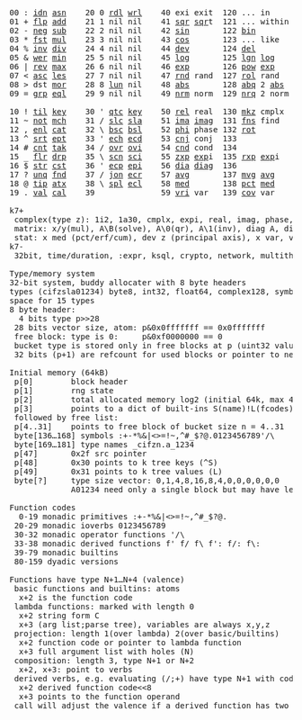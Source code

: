 <pre>
00 : <a href="../../blob/master/k.go#L722">idn</a> <a href="../../blob/master/k.go#L3892">asn</a>    20 0 <a href="../../blob/master/k.go#L3544">rdl</a> <a href="../../blob/master/k.go#L3548">wrl</a>    40 exi exit  120 ... in       60 <a href="../../blob/master/k.go#L4194">prm</a>  140
01 + <a href="../../blob/master/k.go#L723">flp</a> <a href="../../blob/master/k.go#L1893">add</a>    21 1 nil nil    41 <a href="../../blob/master/k.go#L1699">sqr</a> <a href="../../blob/master/k.go#L1699">sqr</a>t  121 ... within   61      141
02 - <a href="../../blob/master/k.go#L762">neg</a> <a href="../../blob/master/k.go#L1894">sub</a>    22 2 nil nil    42 <a href="../../blob/master/k.go#L1702">sin</a>       122 <a href="../../blob/master/k.go#L3768">bin</a>          62      142
03 * <a href="../../blob/master/k.go#L765">fst</a> <a href="../../blob/master/k.go#L1895">mul</a>    23 3 nil nil    43 <a href="../../blob/master/k.go#L1705">cos</a>       123 ... like     63      143
04 % <a href="../../blob/master/k.go#L803">inv</a> <a href="../../blob/master/k.go#L1896">div</a>    24 4 nil nil    44 <a href="../../blob/master/k.go#L4791">dev</a>       124 <a href="../../blob/master/k.go#L4161">del</a>          64      144
05 & <a href="../../blob/master/k.go#L806">wer</a> <a href="../../blob/master/k.go#L1897">min</a>    25 5 nil nil    45 <a href="../../blob/master/k.go#L1723">log</a>       125 <a href="../../blob/master/k.go#L1902">lgn</a> <a href="../../blob/master/k.go#L1723">log</a>      65      145
06 | <a href="../../blob/master/k.go#L830">rev</a> <a href="../../blob/master/k.go#L1898">max</a>    26 6 nil nil    46 <a href="../../blob/master/k.go#L1726">exp</a>       126 <a href="../../blob/master/k.go#L1905">pow</a> <a href="../../blob/master/k.go#L1726">exp</a>      66      146
07 < <a href="../../blob/master/k.go#L861">asc</a> <a href="../../blob/master/k.go#L1899">les</a>    27 7 nil nil    47 <a href="../../blob/master/k.go#L4280">rnd</a> rand  127 <a href="../../blob/master/k.go#L4231">rol</a> rand     67      147
08 > dst <a href="../../blob/master/k.go#L1900">mor</a>    28 8 <a href="../../blob/master/k.go#L3554">lun</a> nil    48 <a href="../../blob/master/k.go#L1708">abs</a>       128 <a href="../../blob/master/k.go#L1716">abq</a> 2 <a href="../../blob/master/k.go#L1708">abs</a>    68      148
09 = <a href="../../blob/master/k.go#L879">grp</a> <a href="../../blob/master/k.go#L1901">eql</a>    29 9 nil nil    49 <a href="../../blob/master/k.go#L4368">nrm</a> norm  129 <a href="../../blob/master/k.go#L4369">nrq</a> 2 norm   69      149
                                                                          
10 ! <a href="../../blob/master/k.go#L908">til</a> <a href="../../blob/master/k.go#L1946">key</a>    30 ' <a href="../../blob/master/k.go#L3107">qtc</a> <a href="../../blob/master/k.go#L1946">key</a>    50 <a href="../../blob/master/k.go#L1729">rel</a> real  130 <a href="../../blob/master/k.go#L4714">mkz</a> cmplx    70      150
11 ~ <a href="../../blob/master/k.go#L969">not</a> <a href="../../blob/master/k.go#L1980">mch</a>    31 / <a href="../../blob/master/k.go#L3108">slc</a> <a href="../../blob/master/k.go#L3105">sla</a>    51 <a href="../../blob/master/k.go#L1730">ima</a> <a href="../../blob/master/k.go#L1730">ima</a>g  131 <a href="../../blob/master/k.go#L2464">fns</a> find     71      151
12 , <a href="../../blob/master/k.go#L988">enl</a> <a href="../../blob/master/k.go#L2025">cat</a>    32 \ <a href="../../blob/master/k.go#L3109">bsc</a> <a href="../../blob/master/k.go#L3106">bsl</a>    52 <a href="../../blob/master/k.go#L1731">phi</a> phase 132 <a href="../../blob/master/k.go#L2229">rot</a>          72      152
13 ^ <a href="../../blob/master/k.go#L1006">srt</a> <a href="../../blob/master/k.go#L2136">ept</a>    33 ' <a href="../../blob/master/k.go#L3116">ech</a> <a href="../../blob/master/k.go#L3142">ecd</a>    53 <a href="../../blob/master/k.go#L1759">cnj</a> conj  133              73      153
14 # <a href="../../blob/master/k.go#L1007">cnt</a> <a href="../../blob/master/k.go#L2162">tak</a>    34 / <a href="../../blob/master/k.go#L3256">ovr</a> <a href="../../blob/master/k.go#L3394">ovi</a>    54 <a href="../../blob/master/k.go#L4548">cnd</a> cond  134              74      154
15 _ <a href="../../blob/master/k.go#L1015">flr</a> <a href="../../blob/master/k.go#L2230">drp</a>    35 \ <a href="../../blob/master/k.go#L3315">scn</a> <a href="../../blob/master/k.go#L3427">sci</a>    55 <a href="../../blob/master/k.go#L1817">zxp</a> <a href="../../blob/master/k.go#L1726">exp</a>i  135 <a href="../../blob/master/k.go#L1780">rxp</a> <a href="../../blob/master/k.go#L1726">exp</a>i     75      155
16 $ <a href="../../blob/master/k.go#L1024">str</a> <a href="../../blob/master/k.go#L2334">cst</a>    36 ' <a href="../../blob/master/k.go#L3162">ecp</a> <a href="../../blob/master/k.go#L3208">epi</a>    56 <a href="../../blob/master/k.go#L944">dia</a> <a href="../../blob/master/k.go#L944">dia</a>g  136              76      156
17 ? <a href="../../blob/master/k.go#L1090">unq</a> <a href="../../blob/master/k.go#L2429">fnd</a>    37 / <a href="../../blob/master/k.go#L3677">jon</a> <a href="../../blob/master/k.go#L3228">ecr</a>    57 <a href="../../blob/master/k.go#L4886">avg</a>       137 <a href="../../blob/master/k.go#L4917">mvg</a> <a href="../../blob/master/k.go#L4886">avg</a>      77      157
18 @ <a href="../../blob/master/k.go#L1122">tip</a> <a href="../../blob/master/k.go#L2496">atx</a>    38 \ <a href="../../blob/master/k.go#L3644">spl</a> <a href="../../blob/master/k.go#L3242">ecl</a>    58 <a href="../../blob/master/k.go#L5022">med</a>       138 <a href="../../blob/master/k.go#L5034">pct</a> <a href="../../blob/master/k.go#L5022">med</a>      78      158
19 . <a href="../../blob/master/k.go#L1132">val</a> <a href="../../blob/master/k.go#L2959">cal</a>    39              59 <a href="../../blob/master/k.go#L4817">vri</a> var   139 <a href="../../blob/master/k.go#L4838">cov</a> var      79      15

k7+
 complex(type z): 1i2, 1a30, cmplx, expi, real, imag, phase, conj, rand 3i(binormal)
 matrix: x/y(mul), A\B(solve), A\0(qr), A\1(inv), diag A, diag v, norm, cond
 stat: x med (pct/erf/cum), dev z (principal axis), x var, var z (cov), x avg (cum/win/exp)
k7-
 32bit, time/duration, :expr, ksql, crypto, network, multithread
 
Type/memory system
32-bit system, buddy allocater with 8 byte headers
types (cifzsla01234) byte8, int32, float64, complex128, symbol64, list32, dict64, funcs
space for 15 types
8 byte header:
  4 bits type p>>28
 28 bits vector size, atom: p&0x0fffffff == 0x0fffffff
 free block: type is 0:     p&0xf0000000 == 0
 bucket type is stored only in free blocks at p (uint32 value)
 32 bits (p+1) are refcount for used blocks or pointer to next free

Initial memory (64kB)
 p[0]        block header
 p[1]        rng state
 p[2]        total allocated memory log2 (initial 64k, max 4G) uint32
 p[3]        points to a dict of built-ins S(name)!L(fcodes)
 followed by free list:
 p[4..31]    points to free block of bucket size n = 4..31
 byte[136…168] symbols :+-*%&|<>=!~,^#_$?@.0123456789'/\
 byte[169…181] type names _cifzn.a_1234
 p[47]       0x2f src pointer
 p[48]       0x30 points to k tree keys (^S)
 p[49]       0x31 points to k tree values (L)
 byte[?]     type size vector: 0,1,4,8,16,8,4,0,0,0,0,0,0
             A01234 need only a single block but may have length>0

Function codes
  0-19 monadic primitives :+-*%&|<>=!~,^#_$?@.
 20-29 monadic ioverbs 0123456789
 30-32 monadic operator functions '/\
 33-38 monadic derived functions f' f/ f\ f': f/: f\:
 39-79 monadic builtins
 80-159 dyadic versions

Functions have type N+1…N+4 (valence)
 basic functions and builtins: atoms
  x+2 is the function code
 lambda functions: marked with length 0
  x+2 string form C
  x+3 (arg list;parse tree), variables are always x,y,z
 projection: length 1(over lambda) 2(over basic/builtins)
  x+2 function code or pointer to lambda function
  x+3 full argument list with holes (N)
 composition: length 3, type N+1 or N+2
  x+2, x+3: point to verbs
 derived verbs, e.g. evaluating (/;+) have type N+1 with code > 256
  x+2 derived function code<<8
  x+3 points to the function operand
 call will adjust the valence if a derived function has two arguments

</pre>